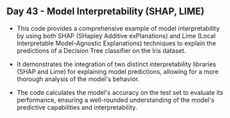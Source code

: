 ## Day 43 - Model Interpretability (SHAP, LIME)

- This code provides a comprehensive example of model interpretability by using both SHAP (SHapley Additive exPlanations) and Lime (Local Interpretable Model-Agnostic Explanations) techniques to explain the predictions of a Decision Tree classifier on the Iris dataset.

- It demonstrates the integration of two distinct interpretability libraries (SHAP and Lime) for explaining model predictions, allowing for a more thorough analysis of the model's behavior.

- The code calculates the model's accuracy on the test set to evaluate its performance, ensuring a well-rounded understanding of the model's predictive capabilities and interpretability.
